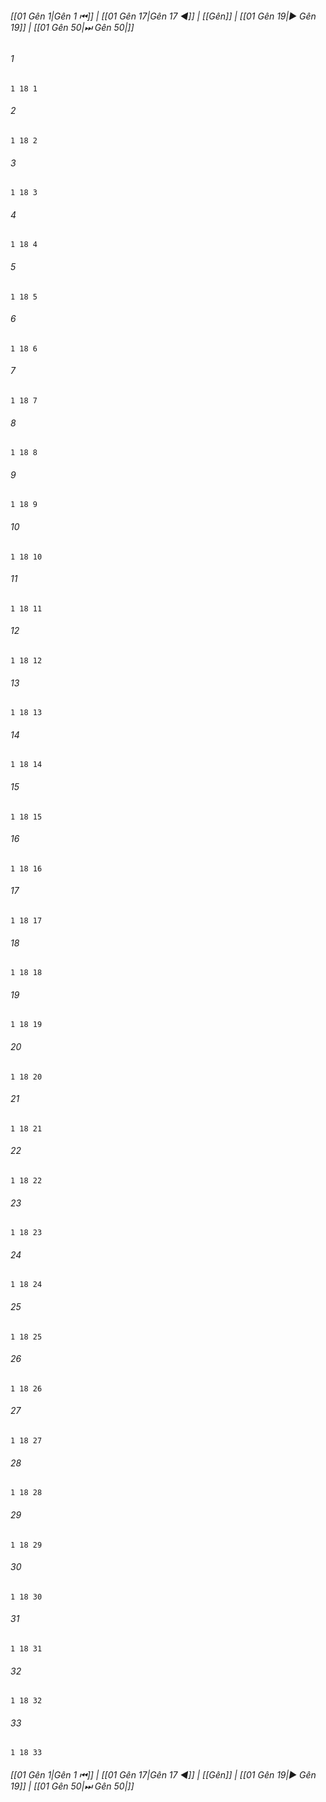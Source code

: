 
###### [[01 Gên 1|Gên 1 ⏮]] | [[01 Gên 17|Gên 17 ◀]] | [[Gên]] | [[01 Gên 19|▶ Gên 19]] | [[01 Gên 50|⏭ Gên 50|]]

###### 1
``` verse
1 18 1 
```
###### 2
``` verse
1 18 2 
```
###### 3
``` verse
1 18 3 
```
###### 4
``` verse
1 18 4 
```
###### 5
``` verse
1 18 5 
```
###### 6
``` verse
1 18 6 
```
###### 7
``` verse
1 18 7 
```
###### 8
``` verse
1 18 8 
```
###### 9
``` verse
1 18 9 
```
###### 10
``` verse
1 18 10 
```
###### 11
``` verse
1 18 11 
```
###### 12
``` verse
1 18 12 
```
###### 13
``` verse
1 18 13 
```
###### 14
``` verse
1 18 14 
```
###### 15
``` verse
1 18 15 
```
###### 16
``` verse
1 18 16 
```
###### 17
``` verse
1 18 17 
```
###### 18
``` verse
1 18 18 
```
###### 19
``` verse
1 18 19 
```
###### 20
``` verse
1 18 20 
```
###### 21
``` verse
1 18 21 
```
###### 22
``` verse
1 18 22 
```
###### 23
``` verse
1 18 23 
```
###### 24
``` verse
1 18 24 
```
###### 25
``` verse
1 18 25 
```
###### 26
``` verse
1 18 26 
```
###### 27
``` verse
1 18 27 
```
###### 28
``` verse
1 18 28 
```
###### 29
``` verse
1 18 29 
```
###### 30
``` verse
1 18 30 
```
###### 31
``` verse
1 18 31 
```
###### 32
``` verse
1 18 32 
```
###### 33
``` verse
1 18 33 
```

###### [[01 Gên 1|Gên 1 ⏮]] | [[01 Gên 17|Gên 17 ◀]] | [[Gên]] | [[01 Gên 19|▶ Gên 19]] | [[01 Gên 50|⏭ Gên 50|]]

